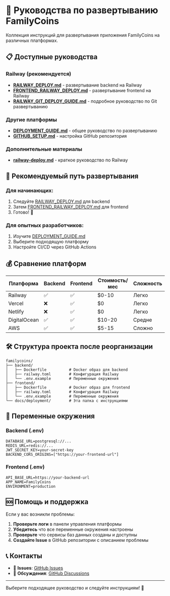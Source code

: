 # 🚀 Руководства по развертыванию FamilyCoins

Коллекция инструкций для развертывания приложения FamilyCoins на различных платформах.

## 📋 Доступные руководства

### Railway (рекомендуется)
- **[RAILWAY_DEPLOY.md](./RAILWAY_DEPLOY.md)** - развертывание backend на Railway
- **[FRONTEND_RAILWAY_DEPLOY.md](./FRONTEND_RAILWAY_DEPLOY.md)** - развертывание frontend на Railway
- **[RAILWAY_GIT_DEPLOY_GUIDE.md](./RAILWAY_GIT_DEPLOY_GUIDE.md)** - подробное руководство по Git развертыванию

### Другие платформы
- **[DEPLOYMENT_GUIDE.md](./DEPLOYMENT_GUIDE.md)** - общее руководство по развертыванию
- **[GITHUB_SETUP.md](./GITHUB_SETUP.md)** - настройка GitHub репозитория

### Дополнительные материалы
- **[railway-deploy.md](./railway-deploy.md)** - краткое руководство по Railway

## 🎯 Рекомендуемый путь развертывания

### Для начинающих:
1. Следуйте [RAILWAY_DEPLOY.md](./RAILWAY_DEPLOY.md) для backend
2. Затем [FRONTEND_RAILWAY_DEPLOY.md](./FRONTEND_RAILWAY_DEPLOY.md) для frontend
3. Готово! 🎉

### Для опытных разработчиков:
1. Изучите [DEPLOYMENT_GUIDE.md](./DEPLOYMENT_GUIDE.md)
2. Выберите подходящую платформу
3. Настройте CI/CD через GitHub Actions

## 💰 Сравнение платформ

| Платформа | Backend | Frontend | Стоимость/мес | Сложность |
|-----------|---------|----------|---------------|-----------|
| Railway   | ✅      | ✅       | $0-10         | Легко     |
| Vercel    | ❌      | ✅       | $0            | Легко     |
| Netlify   | ❌      | ✅       | $0            | Легко     |
| DigitalOcean | ✅   | ✅       | $10-20        | Средне    |
| AWS       | ✅      | ✅       | $5-15         | Сложно    |

## 🛠 Структура проекта после реорганизации

```
familycoins/
├── backend/
│   ├── Dockerfile          # Docker образ для backend
│   ├── railway.toml        # Конфигурация Railway
│   └── .env.example        # Переменные окружения
├── frontend/
│   ├── Dockerfile          # Docker образ для frontend
│   ├── railway.toml        # Конфигурация Railway
│   └── .env.example        # Переменные окружения
└── docs/deployment/        # Эта папка с инструкциями
```

## 🔧 Переменные окружения

### Backend (.env)
```env
DATABASE_URL=postgresql://...
REDIS_URL=redis://...
JWT_SECRET_KEY=your-secret-key
BACKEND_CORS_ORIGINS=["https://your-frontend-url"]
```

### Frontend (.env)
```env
API_BASE_URL=https://your-backend-url
APP_NAME=FamilyCoins
ENVIRONMENT=production
```

## 🆘 Помощь и поддержка

Если у вас возникли проблемы:

1. **Проверьте логи** в панели управления платформы
2. **Убедитесь** что все переменные окружения настроены
3. **Проверьте** что сервисы баз данных созданы и доступны
4. **Создайте Issue** в GitHub репозитории с описанием проблемы

## 📞 Контакты

- 🐛 **Issues**: [GitHub Issues](https://github.com/your-username/familycoins/issues)
- 💬 **Обсуждения**: [GitHub Discussions](https://github.com/your-username/familycoins/discussions)

---

Выберите подходящее руководство и следуйте инструкциям! 🚀
